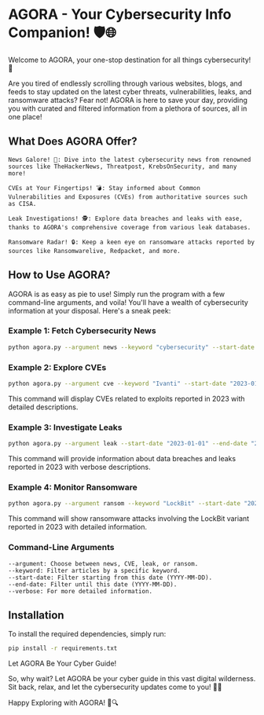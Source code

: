 # AGORA - Your Cybersecurity Info Companion! 🛡️🌐

Welcome to AGORA, your one-stop destination for all things cybersecurity! 🚀

Are you tired of endlessly scrolling through various websites, blogs, and feeds to stay updated on the latest cyber threats, vulnerabilities, leaks, and ransomware attacks? Fear not! AGORA is here to save your day, providing you with curated and filtered information from a plethora of sources, all in one place! 

## What Does AGORA Offer?

    News Galore! 📰: Dive into the latest cybersecurity news from renowned sources like TheHackerNews, Threatpost, KrebsOnSecurity, and many more!

    CVEs at Your Fingertips! 💣: Stay informed about Common Vulnerabilities and Exposures (CVEs) from authoritative sources such as CISA.

    Leak Investigations! 🕵️: Explore data breaches and leaks with ease, thanks to AGORA's comprehensive coverage from various leak databases.

    Ransomware Radar! 🔒: Keep a keen eye on ransomware attacks reported by sources like Ransomwarelive, Redpacket, and more.

## How to Use AGORA?

AGORA is as easy as pie to use! Simply run the program with a few command-line arguments, and voila! You'll have a wealth of cybersecurity information at your disposal. Here's a sneak peek:

### Example 1: Fetch Cybersecurity News
```bash
python agora.py --argument news --keyword "cybersecurity" --start-date "2023-01-01" --end-date "2024-01-01" --verbose
```
### Example 2: Explore CVEs

```bash
python agora.py --argument cve --keyword "Ivanti" --start-date "2023-01-01" --end-date "2023-12-31" --verbose
```

This command will display CVEs related to exploits reported in 2023 with detailed descriptions.

### Example 3: Investigate Leaks

```bash
python agora.py --argument leak --start-date "2023-01-01" --end-date "2023-12-31" --verbose
```

This command will provide information about data breaches and leaks reported in 2023 with verbose descriptions.  

### Example 4: Monitor Ransomware

```bash
python agora.py --argument ransom --keyword "LockBit" --start-date "2023-01-01" --end-date "2023-12-31" --verbose
```

This command will show ransomware attacks involving the LockBit variant reported in 2023 with detailed information.  

### Command-Line Arguments

    --argument: Choose between news, CVE, leak, or ransom.
    --keyword: Filter articles by a specific keyword.
    --start-date: Filter starting from this date (YYYY-MM-DD).
    --end-date: Filter until this date (YYYY-MM-DD).
    --verbose: For more detailed information.


## Installation

To install the required dependencies, simply run:

```bash
pip install -r requirements.txt
```
Let AGORA Be Your Cyber Guide!

So, why wait? Let AGORA be your cyber guide in this vast digital wilderness. Sit back, relax, and let the cybersecurity updates come to you! 🎩✨

Happy Exploring with AGORA! 🚀🔍



